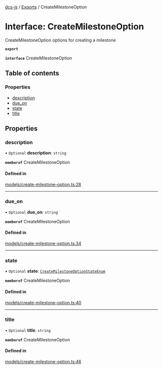 [dcs-js](../README.md) / [Exports](../modules.md) / CreateMilestoneOption

# Interface: CreateMilestoneOption

CreateMilestoneOption options for creating a milestone

**`export`**

**`interface`** CreateMilestoneOption

## Table of contents

### Properties

- [description](CreateMilestoneOption.md#description)
- [due\_on](CreateMilestoneOption.md#due_on)
- [state](CreateMilestoneOption.md#state)
- [title](CreateMilestoneOption.md#title)

## Properties

### <a id="description" name="description"></a> description

• `Optional` **description**: `string`

**`memberof`** CreateMilestoneOption

#### Defined in

[models/create-milestone-option.ts:28](https://github.com/unfoldingWord/dcs-js/blob/09d5a5e/models/create-milestone-option.ts#L28)

___

### <a id="due_on" name="due_on"></a> due\_on

• `Optional` **due\_on**: `string`

**`memberof`** CreateMilestoneOption

#### Defined in

[models/create-milestone-option.ts:34](https://github.com/unfoldingWord/dcs-js/blob/09d5a5e/models/create-milestone-option.ts#L34)

___

### <a id="state" name="state"></a> state

• `Optional` **state**: [`CreateMilestoneOptionStateEnum`](../modules.md#createmilestoneoptionstateenum-1)

**`memberof`** CreateMilestoneOption

#### Defined in

[models/create-milestone-option.ts:40](https://github.com/unfoldingWord/dcs-js/blob/09d5a5e/models/create-milestone-option.ts#L40)

___

### <a id="title" name="title"></a> title

• `Optional` **title**: `string`

**`memberof`** CreateMilestoneOption

#### Defined in

[models/create-milestone-option.ts:46](https://github.com/unfoldingWord/dcs-js/blob/09d5a5e/models/create-milestone-option.ts#L46)
